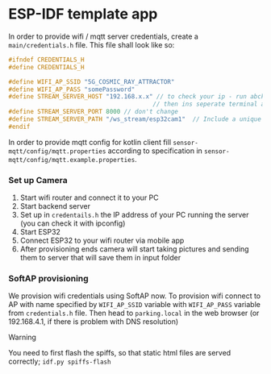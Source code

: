 # ESP-IDF template app

In order to provide wifi / mqtt server credentials, create a `main/credentials.h` file.
This file shall look like so:

```C
#ifndef CREDENTIALS_H
#define CREDENTIALS_H

#define WIFI_AP_SSID "5G_COSMIC_RAY_ATTRACTOR"
#define WIFI_AP_PASS "somePassword"
#define STREAM_SERVER_HOST "192.168.x.x" // to check your ip - run abckend server, 
                                        // then ins seperate terminal add 'ipconfig' and copy 'IPv4 Address'
#define STREAM_SERVER_PORT 8000 // don't change
#define STREAM_SERVER_PATH "/ws_stream/esp32cam1"  // Include a unique device ID, don't change
#endif
```

In order to provide mqtt config for kotlin client fill
`sensor-mqtt/config/mqtt.properties` according to specification in `sensor-mqtt/config/mqtt.example.properties`.

### Set up Camera

1. Start wifi router and connect it to your PC
2. Start backend server
3. Set up in ```credentails.h``` the IP address of your PC running the server (you can check it with ipconfig)
4. Start ESP32
5. Connect ESP32 to your wifi router via mobile app
6. After provisioning ends camera will start taking pictures and sending them to server that will save them in input folder

### SoftAP provisioning

We provision wifi credentials using SoftAP now.
To provision wifi connect to AP with name specified by `WIFI_AP_SSID` variable with
`WIFI_AP_PASS` variable from `credentials.h` file.
Then head to `parking.local` in the web browser (or 192.168.4.1, if there is problem with DNS resolution)

> [!WARNING]
> You need to first flash the spiffs, so that static html files are served correctly; `idf.py spiffs-flash`
